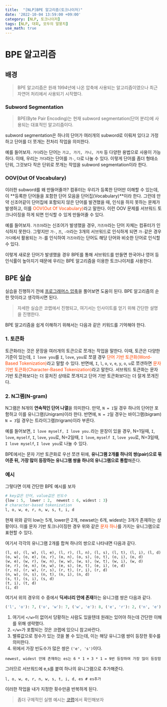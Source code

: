 ```yaml
---
title:  "[NLP]BPE 알고리즘(토크나이저)"
date: '2022-10-04 13:59:00 +09:00'
category: [NLP, 토크나이저]
tags: [NLP, 대회, 모두의 말뭉치]
use_math: true
---
```


# BPE 알고리즘

## 배경

> BPE 알고리즘은 원래 1994년에 나온 압축에 사용되는 알고리즘이였으나 최근 자연어 처리에서 사용되기 시작했다.

### Subword Segmentation

> BPE(Byte Pair Encoding)는 현재 subword segmentation(단어 분리)에 사용되는 대표적인 알고리즘이다.


subword segmentation은 하나의 단어가 여러개의 subword로 이뤄져 있다고 가정하고 단어를 더 쪼개는 전처리 작업을 의미한다.


예를 들어보자. `가다`라는 단어는 `가고, 가기, 가니, 가자` 등 다양한 용법으로 사용이 가능하다. 이때, 우리는 `가다`라는 단어를 `가-`, `다`로 나눌 수 있다. 이렇게 단어를 좀더 형태소 단위, 그것보다 작은 단위로 쪼개는 작업을 subword segmentation이라 한다.


### OOV(Out Of Vocabulary)
이러한 subword를 왜 만들어줄까? 컴퓨터는 우리가 등록한 단어만 이해할 수 있는데, 이 **등록한 단어들을 포함한 단어 모음을 단어집(Vocabulary)**이라 한다. 그런데 만약 신조어같이 단어집에 포함되지 않은 단어를 발견했을 때, 인식을 하지 못하는 문제가 발생하고, 이를 <font color='OrangeRed'>OOV(Out Of Vocabulary)</font>라고 말한다. 이런 OOV 문제를 서브워드 토크나이징을 하게 되면 인식할 수 있게 만들어줄 수 있다.


예를 들어보자. `가즈아`라는 신조어가 발생했을 경우, `가즈아`라는 단어 자체는 컴퓨터가 인식하지 못한다. 그렇지만 `가-`, `즈`, `-아`라는 3개의 서브워드로 인식하게 되면 `가-`같은 경우 `가다`에서 활용되는 `가-`를 인식하여 `가즈아`라는 단어도 해당 단어와 비슷한 단어로 인식할 수 있다.


이렇게 새로운 단어가 발생했을 경우 BPE를 통해 서브워드를 만들면 한국어나 영어 등 인식률이 높아지기 때문에 우리는 BPE 알고리즘을 이용한 토크나이저를 사용한다.


## BPE 실습
실습을 진행하기 전에 [프로그래머스 압축](https://school.programmers.co.kr/learn/courses/30/lessons/17684)을 풀어보면 도움이 된다. BPE 알고리즘의 순한 맛이라고 생각하시면 된다.

> 자세한 실습은 코랩에서 진행되고, 여기서는 인사이트를 얻기 위해 간단한 설명을 진행한다.

BPE 알고리즘을 쉽게 이해하기 위해서는 다음과 같은 키워드를 기억해야 한다.

### 1. 토큰화
토큰화라는 것은 문장을 여러개의 토큰으로 쪼개는 작업을 말한다. 이때, 토큰은 다양한 기준이 있는데, `I love you`를 `I`, `love`, `you`로 쪼갤 경우 <font color='OrangeRed'>단어 기반 토큰화(Word-Based Tokenization)</font>라고 말할 수 있다. 반면에, `I`, `l`, `o`, `v`, `e`, `y`, `o`, `u`로 쪼갠하면 <font color='OrangeRed'>문자 기반 토큰화(Character-Based Tokenization)</font>라고 말한다. 서브워드 토큰화는 문자 기반 토큰화보다는 더 뭉처진 상태로 쪼개지고 단어 기반 토큰화보다는 더 잘게 쪼개진다.

### 2. N그램(N-gram)
N그램은 N개의 **연속적인 단어 나열**을 의미한다. 만약, `N = 1`일 경우 하나의 단어만 포함하고 이를 유니그램(Unigram)이라 한다. 반면에, `N = 2`일 경우는 바이그램(bigram) `N = 3`일 경우는 트라이그램(trigram)이라 부른다.


예를 들어보면, `I love myself, I love you.`라는 문장이 있을 경우, N=1일때, `I`, `love`, `myself`, `I`, `love`, `you`로, N=2일때, `I love`, `myself I`, `love you`로, N=3일때, `I love myself`, `I love you`로 나눌 수 있다.


BPE에서는 문자 기반 토큰화로 우선 쪼갠 뒤에, **유니그램 2개를 하나의 쌍(pair)으로 묶어준 뒤, 가장 많이 등장하는 유니그램 쌍을 하나의 유니그램으로 통합**해준다.

### 예시
그렇다면 이제 간단한 BPE 예시를 보자

```python
# key값은 단어, value값은 빈도수
{low : 5,  lower : 2,  newest : 6, widest : 3}
# character-based tokenization
l, o, w, e, r, n, w, s, t, i, d
```

현재 위와 같이 low는 5개, lower은 2개, newset는 6개, widest는 3개가 존재하는 상황이다. 이를 문자 기반 토크나이징한 경우 위와 같은 <font color='OrangeRed'>문자 하나</font>를 가지는 유니그램으로 표현할 수 있다.


여기서 각각의 유니그램 2개를 합쳐 하나의 쌍으로 나타내면 다음과 같다.
```
(l, o), (l, w), (l, e), (l, r), (l, n), (l, s), (l, t), (l, i), (l, d)
(o, w), (o, e), (o, r), (o, n), (o, s), (o, t), (o, i), (o, d)
(w, e), (w, r), (w, n), (w, w), (w, s), (w, t), (w, i), (w, d)
(e, r), (e, n), (e, w), (e, s), (e, t), (e, i), (e, d)
(r, n), (r, w), (r, s), (r, t), (r, i), (r, d)
(n, w), (n, s), (n, t), (n, i), (n, d)
(s, t), (s, i), (s, d)
(t, i), (t, d)
(i, d)
```

여기서 위의 경우의 수 중에서 **딕셔너리 안에 존재**하는 유니그램 쌍은 다음과 같다.

```python
('l', 'o'): 7, ('o', 'w'): 7, ('w', 'e'): 8, ('e', 'r'): 2, ('n', 'e'): 6, ('e', 'w'): 6, ('e', 's'): 9, ('s', 't'): 9, ('w', 'i'): 3, ('i', 'd'): 3, ('d', 'e'): 3
```

1. 여기서 `</w>`이 없어서 당황하는 사람도 있을텐데 원래는 있어야 하는데 간단한 이해를 위해 생략했다.
2. `</w>`가 포함되는 것은 코랩에 있으니 참고바란다.
3. 밸류값으로 정수가 있는 것을 볼 수 있는데, 이는 해당 유니그램 쌍이 등장한 횟수를 의미한다.
4. 위에서 가장 빈도수가 많은 쌍은 `('e', 's')`이다.

```
newest, widest 안에 존재하는 es는 6 * 1 + 3 * 1 = 9번 등장하여 가장 많이 등장함
```

그러므르 서브워드에 e,s를 붙여 하나의 유니그램으로 추가해준다.

```
l, o, w, e, r, n, w, s, t, i, d, es # es추가
```

이러한 작업을 내가 지정한 횟수만큼 반복하게 된다.

> 좀더 구체적인 실행 예시는 [코랩](https://colab.research.google.com/drive/1gP2GLPuPmOjREN5UQkviTOEO__ccd1WN?usp=sharing)에서 확인해보자